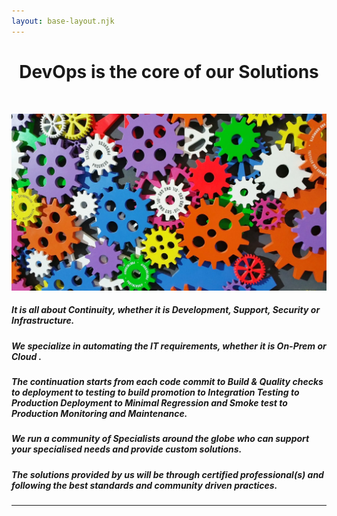 ```yaml
---
layout: base-layout.njk
---
```


<div class="container-fluid" >
  <h1 style="text-align:center;">DevOps is the core of our Solutions </h1>
<p>&nbsp</p>
<section  class="row td-box td-box--white td-box--gradient td-box--height-auto">
	<div class="col">
		<div class="row ">
<div class="col-lg-6 mb-2 mb-lg-0">

<img src="/img/automation.jpg" style="max-height: 300px" class="img-fluid" alt="Responsive image"><p></p>

##### It is all about Continuity, whether it is Development, Support, Security or Infrastructure.

##### We specialize in automating the IT requirements, whether it is On-Prem or Cloud .

</div>

<div class="col-lg-6 mb-1 mb-lg-0">

##### The continuation starts from each code commit to Build & Quality checks to deployment to testing to build promotion to Integration Testing to Production Deployment to Minimal Regression and Smoke test to Production Monitoring and Maintenance.

##### We run a community of Specialists around the globe who can support your specialised needs and provide custom solutions.

##### The solutions provided by us will be through certified professional(s) and following the best standards and community driven practices.

<p></p>
</div>
<p></p>

</section>
</div>

---

<p>&nbsp;</p>
